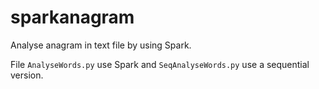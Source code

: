 # sparkanagram
Analyse anagram in text file by using Spark.

File `AnalyseWords.py` use Spark and `SeqAnalyseWords.py` use a sequential version.
